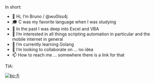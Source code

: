 In short:

- 👋 Hi, I’m Bruno / @wu0lss4j
- 🎓 C was my favorite language when I was studying
- 💼 In the past I was deep into Excel and VBA
- 👀 I’m interested in all things scripting automation in particular and the mobile internet in general
- 🌱 I’m currently learning Golang
- 💞️ I’m looking to collaborate on ... no idea
- 📫 How to reach me ... somewhere there is a link for that

TIA:

[![ko-fi](https://ko-fi.com/img/githubbutton_sm.svg)](https://ko-fi.com/T6T2Q57QX)

<!---
wu0lss4j/wu0lss4j is a ✨ special ✨ repository because its `README.md` (this file) appears on your GitHub profile.
You can click the Preview link to take a look at your changes.
--->
